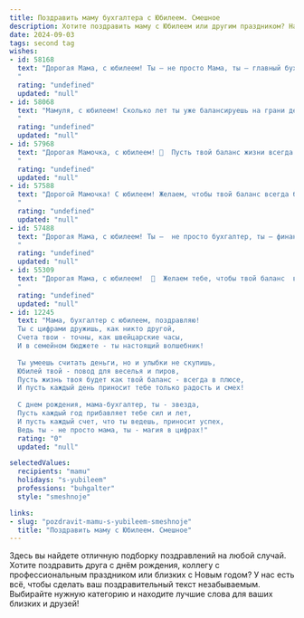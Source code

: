 ```yaml
---
title: Поздравить маму бухгалтера с Юбилеем. Смешное
description: Хотите поздравить маму с Юбилеем или другим праздником? Наш ИИ создаст незабываемое поздравление, а вы обязательно выделитесь среди других.  
date: 2024-09-03
tags: second tag
wishes:
- id: 58168
  text: "Дорогая Мама, с юбилеем! Ты – не просто Мама, ты – главный бухгалтер нашей семьи, и, как известно, с деньгами шутки плохи. А вот с тобой шутить можно!  Пусть твоя жизнь будет полна не только финансовых успехов, но и радости, любви и, конечно же, вкусных тортов! 🍰🎉🥂
  "
  rating: "undefined"
  updated: "null"
- id: 58068
  text: "Мамуля, с юбилеем! Сколько лет ты уже балансируешь на грани дефицита и прибыли, ведёшь подсчеты, не давая ни единому рублю ускользнуть? Поздравляем тебя и желаем, чтобы твой личный бюджет всегда был в плюсе, а  счета –  пополнялись стабильно и без перебоев. 😂🥂
  "
  rating: "undefined"
  updated: "null"
- id: 57968
  text: "Дорогая Мамочка, с юбилеем! 🎉  Пусть твой баланс жизни всегда будет в плюсе, а дебет с кредитом - идеально сходится! 😉  Желаю тебе, чтобы  зарплата росла быстрее, чем цены, а отпуск был бесконечным! 😜
  "
  rating: "undefined"
  updated: "null"
- id: 57588
  text: "Дорогой Мамочка! С юбилеем! Желаем, чтобы твой баланс всегда был положительным, а дебет с кредитом дружно плясали! Пусть в твоей жизни будет больше приятных трат, а нули в цифрах твоего благосостояния растут с космической скоростью! 🎉
  "
  rating: "undefined"
  updated: "null"
- id: 57488
  text: "Дорогая Мама, с юбилеем! Ты —  не просто бухгалтер, ты — финансовый волшебник, способный превратить любую сумму в праздник! Пусть твой счет всегда будет в плюсе, а жизнь – в дефиците забот. 😉
  "
  rating: "undefined"
  updated: "null"
- id: 55309
  text: "Дорогая Мама, с юбилеем!  🥳  Желаем тебе, чтобы твой баланс  всегда был положительным,  а дебет  с кредитом  никогда не расходились,  даже в  личной жизни!  😂  🥳🍾
  "
  rating: "undefined"
  updated: "null"
- id: 12245
  text: "Мама, бухгалтер с юбилеем, поздравляю!
  Ты с цифрами дружишь, как никто другой,
  Счета твои - точны, как швейцарские часы,
  И в семейном бюджете - ты настоящий волшебник!
  
  Ты умеешь считать деньги, но и улыбки не скупишь,
  Юбилей твой - повод для веселья и пиров,
  Пусть жизнь твоя будет как твой баланс - всегда в плюсе,
  И пусть каждый день приносит тебе только радость и смех!
  
  С днем рождения, мама-бухгалтер, ты - звезда,
  Пусть каждый год прибавляет тебе сил и лет,
  И пусть каждый счет, что ты ведешь, приносит успех,
  Ведь ты - не просто мама, ты - магия в цифрах!"
  rating: "0"
  updated: "null"

selectedValues:
  recipients: "mamu"
  holidays: "s-yubileem"
  professions: "buhgalter"
  style: "smeshnoje"

links:
- slug: "pozdravit-mamu-s-yubileem-smeshnoje"
  title: "Поздравить маму с Юбилеем. Смешное"
---
```


Здесь вы найдете отличную подборку поздравлений на любой случай. 
Хотите поздравить друга с днём рождения, коллегу с профессиональным праздником или близких с Новым годом? У нас есть всё, чтобы сделать ваш поздравительный текст незабываемым. Выбирайте нужную категорию и находите лучшие слова для ваших близких и друзей!
